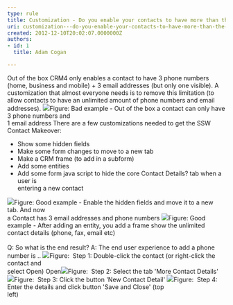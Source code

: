 ```yaml
---
type: rule
title: Customization - Do you enable your contacts to have more than the default 3 email addresses and phone numbers?
uri: customization---do-you-enable-your-contacts-to-have-more-than-the-default-3-email-addresses-and-phone-numbers
created: 2012-12-10T20:02:07.0000000Z
authors:
- id: 1
  title: Adam Cogan

---
```


 Out of the box CRM4 only enables a contact to have 3 phone numbers (home, business and mobile) + 3 email addresses (but only one visible). A customization that almost everyone needs is to remove this limitation (to allow contacts to have an unlimited amount of phone numbers and email addresses). ![](/SoftwareDevelopment/RulesToBetterCRMForDevelopers/PublishingImages/contact1.jpg)Figure: Bad example - Out of the box a contact can only have 3 phone numbers and<br>              1 email address
There are a few customizations needed to get the SSW Contact Makeover:

- Show some hidden fields
- Make some form changes to move to a new tab
- Make a CRM frame (to add in a subform)
- Add some entities
- Add some form java script to hide the core Contact Details? tab when a user is<br>            entering a new contact

![](/SoftwareDevelopment/RulesToBetterCRMForDevelopers/PublishingImages/contact3.jpg)Figure: Good example - Enable the hidden fields and move it to a new tab. And now<br>              a Contact has 3 email addresses and phone numbers ![](/SoftwareDevelopment/RulesToBetterCRMForDevelopers/PublishingImages/contact2.jpg)Figure: Good example - After adding an entity, you add a frame show the unlimited<br>              contact details (phone, fax, email etc)<br>          
Q: So what is the end result? 
A: The end user experience to add a phone number is ..
![](/SoftwareDevelopment/RulesToBetterCRMForDevelopers/PublishingImages/contact4.jpg)Figure:  Step 1: Double-click the contact (or right-click the contact and<br>              select Open) Open![](/SoftwareDevelopment/RulesToBetterCRMForDevelopers/PublishingImages/contact5.jpg)Figure:  Step 2: Select the tab 'More Contact Details' 
![](/SoftwareDevelopment/RulesToBetterCRMForDevelopers/PublishingImages/contact6.jpg)Figure:  Step 3: Click the button 'New Contact Detail' ![](/SoftwareDevelopment/RulesToBetterCRMForDevelopers/PublishingImages/contact7.jpg)Figure:  Step 4: Enter the details and click button 'Save and Close' (top<br>              left) 
